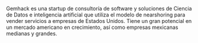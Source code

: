 Gemhack es una startup de consultoría de software y soluciones de Ciencia de Datos e inteligencia artificial que utiliza el modelo de nearshoring para vender servicios a empresas de Estados Unidos.
Tiene un gran potencial en un mercado americano en crecimiento, así como empresas mexicanas medianas y grandes. 
